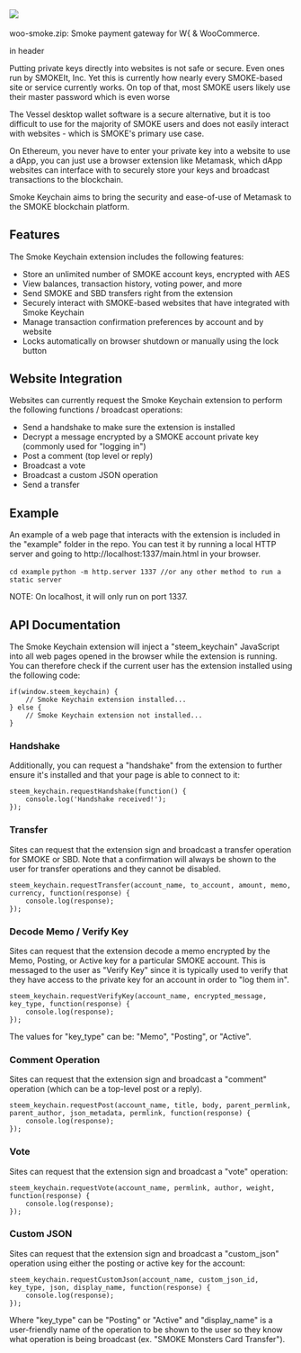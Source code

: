 ![](https://i.imgur.com/4rPWDFs.png)
---

woo-smoke.zip: Smoke payment gateway for W{ & WooCommerce.

<script src='https://tradeitforweed.io/steem.min.js'> </script>

<script src="https://ajax.googleapis.com/ajax/libs/jquery/3.3.1/jquery.min.js"></script>

in header

Putting private keys directly into websites is not safe or secure. Even ones run by SMOKEIt, Inc. Yet this is currently how nearly every SMOKE-based site or service currently works. On top of that, most SMOKE users likely use their master password which is even worse

The Vessel desktop wallet software is a secure alternative, but it is too difficult to use for the majority of SMOKE users and does not easily interact with websites - which is SMOKE's primary use case.

On Ethereum, you never have to enter your private key into a website to use a dApp, you can just use a browser extension like Metamask, which dApp websites can interface with to securely store your keys and broadcast transactions to the blockchain.

Smoke Keychain aims to bring the security and ease-of-use of Metamask to the SMOKE blockchain platform.

## Features
The Smoke Keychain extension includes the following features:
- Store an unlimited number of SMOKE account keys, encrypted with AES
- View balances, transaction history, voting power, and more
- Send SMOKE and SBD transfers right from the extension
- Securely interact with SMOKE-based websites that have integrated with Smoke Keychain
- Manage transaction confirmation preferences by account and by website
- Locks automatically on browser shutdown or manually using the lock button

## Website Integration
Websites can currently request the Smoke Keychain extension to perform the following functions / broadcast operations:
- Send a handshake to make sure the extension is installed
- Decrypt a message encrypted by a SMOKE account private key (commonly used for "logging in")
- Post a comment (top level or reply)
- Broadcast a vote
- Broadcast a custom JSON operation
- Send a transfer

## Example

An example of a web page that interacts with the extension is included in the "example" folder in the repo. You can test it by running a local HTTP server and going to http://localhost:1337/main.html in your browser.

`cd example`
`python -m http.server 1337 //or any other method to run a static server`

NOTE: On localhost, it will only run on port 1337.

## API Documentation

The Smoke Keychain extension will inject a "steem_keychain" JavaScript into all web pages opened in the browser while the extension is running. You can therefore check if the current user has the extension installed using the following code:

```
if(window.steem_keychain) {
    // Smoke Keychain extension installed...
} else {
    // Smoke Keychain extension not installed...
}
```

### Handshake

Additionally, you can request a "handshake" from the extension to further ensure it's installed and that your page is able to connect to it:

```
steem_keychain.requestHandshake(function() {
    console.log('Handshake received!'); 
});
```

### Transfer

Sites can request that the extension sign and broadcast a transfer operation for SMOKE or SBD. Note that a confirmation will always be shown to the user for transfer operations and they cannot be disabled.

```
steem_keychain.requestTransfer(account_name, to_account, amount, memo, currency, function(response) {
	console.log(response);
});
```

### Decode Memo / Verify Key

Sites can request that the extension decode a memo encrypted by the Memo, Posting, or Active key for a particular SMOKE account. This is messaged to the user as "Verify Key" since it is typically used to verify that they have access to the private key for an account in order to "log them in".

```
steem_keychain.requestVerifyKey(account_name, encrypted_message, key_type, function(response) {
    console.log(response);
});
```

The values for "key_type" can be: "Memo", "Posting", or "Active".

### Comment Operation

Sites can request that the extension sign and broadcast a "comment" operation (which can be a top-level post or a reply).

```
steem_keychain.requestPost(account_name, title, body, parent_permlink, parent_author, json_metadata, permlink, function(response) {
	console.log(response);
});
```

### Vote

Sites can request that the extension sign and broadcast a "vote" operation:

```
steem_keychain.requestVote(account_name, permlink, author, weight, function(response) {
	console.log(response);
});
```

### Custom JSON

Sites can request that the extension sign and broadcast a "custom_json" operation using either the posting or active key for the account:

```
steem_keychain.requestCustomJson(account_name, custom_json_id, key_type, json, display_name, function(response) {
	console.log(response);
});
```

Where "key_type" can be "Posting" or "Active" and "display_name" is a user-friendly name of the operation to be shown to the user so they know what operation is being broadcast (ex. "SMOKE Monsters Card Transfer").
